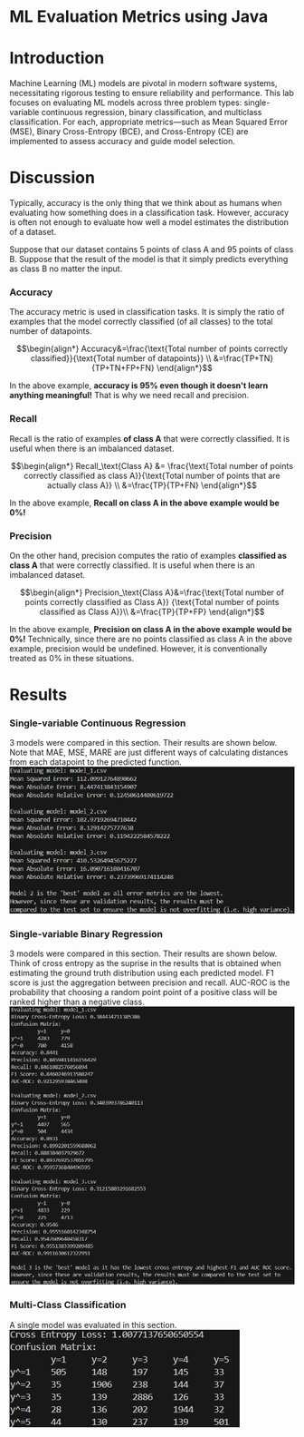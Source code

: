 # ML Evaluation Metrics using Java
# Introduction
Machine Learning (ML) models are pivotal in modern software systems, necessitating rigorous testing to ensure reliability and performance. This lab focuses on evaluating ML models across three problem types: single-variable continuous regression, binary classification, and multiclass classification. For each, appropriate metrics—such as Mean Squared Error (MSE), Binary Cross-Entropy (BCE), and Cross-Entropy (CE) are implemented to assess accuracy and guide model selection.

# Discussion
Typically, accuracy is the only thing that we think about as humans when evaluating how something does in a classification task.  However, accuracy is often not enough to evaluate how well a model estimates the distribution of a dataset.  

Suppose that our dataset contains 5 points of class A and 95 points of class B.  Suppose that the result of the model is that it simply predicts everything as class B no matter the input.

### Accuracy
The accuracy metric is used in classification tasks.  It is simply the ratio of examples that the model correctly classified (of all classes) to the total number of datapoints.

$$\begin{align*}
Accuracy&=\frac{\text{Total number of points correctly classified}}{\text{Total number of datapoints}}
\\
&=\frac{TP+TN}{TP+TN+FP+FN}
\end{align*}$$

In the above example, **accuracy is 95% even though it doesn't learn anything meaningful!**  That is why we need recall and precision.

### Recall
Recall is the ratio of examples **of class A** that were correctly classified. It is useful when there is an imbalanced dataset.

$$\begin{align*}
Recall_\text{Class A} &= \frac{\text{Total number of points correctly classified as class A}}{\text{Total number of points that are actually class A}}
\\
&=\frac{TP}{TP+FN}
\end{align*}$$

In the above example, **Recall on class A in the above  example would be 0%!**

### Precision
On the other hand, precision computes the ratio of examples **classified as class A** that were correctly classified.  It is useful when there is an imbalanced dataset.

$$\begin{align*}
Precision_\text{Class A}&=\frac{\text{Total number of points correctly classified as Class A}}
{\text{Total number of points classified as Class A}}\\
&=\frac{TP}{TP+FP}
\end{align*}$$

In the above example, 
**Precision on class A in the above example would be 0%!**  Technically, since there are no points classified as class A in the above example, precision would be undefined.  However, it is conventionally treated as 0% in these situations.

# Results
### Single-variable Continuous Regression
3 models were compared in this section.  Their results are shown below.  Note that MAE, MSE, MARE are just different ways of calculating distances from each datapoint to the predicted function. \
![Single-variable Continuous Regression Results](images/t1.png)

### Single-variable Binary Regression
3 models were compared in this section.  Their results are shown below. Think of cross entropy as the suprise in the results that is obtained when estimating the ground truth distribution using each predicted model. F1 score is just the aggregation between precision and recall.  AUC-ROC is the probability that choosing a random point point of a positive class will be ranked higher than a negative class. \
![Single-variable Binary Regression Results](images/t2.png)

### Multi-Class Classification
A single model was evaluated in this section.\
![Multiclass Classification Results](images/t3.png)